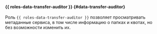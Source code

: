 #### {{ roles-data-transfer-auditor }} {#data-transfer-auditor}

Роль `{{ roles-data-transfer-auditor }}` позволяет просматривать метаданные сервиса, в том числе информацию о папках и квотах, но без возможности изменить их.